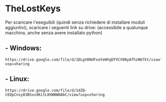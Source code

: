 # TheLostKeys
Per scaricare l'eseguibili (quindi senza richiedere di installare moduli aggiuntivi), scaricare i seguenti link su drive:
(accessibile a qualunque macchina, anche senza avere installato python)
## - Windows:
    https://drive.google.com/file/d/1DLgV8NdFxoYeWVgEFVCV6NyAfhzN67kt/view?usp=sharing

## - Linux:
    https://drive.google.com/file/d/1dZQ-CEOpCnsy83B5xzdKitL0XWBW8AbC/view?usp=sharing